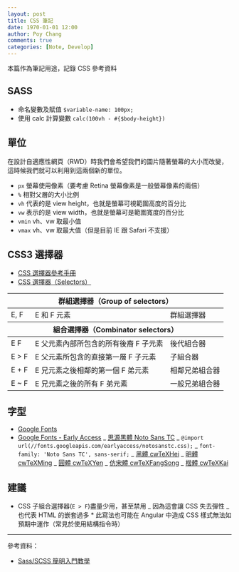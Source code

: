 ```yaml
---
layout: post
title: CSS 筆記
date: 1970-01-01 12:00
author: Poy Chang
comments: true
categories: [Note, Develop]
---
```


本篇作為筆記用途，記錄 CSS 參考資料

## SASS

- 命名變數及賦值 `$variable-name: 100px;`
- 使用 calc 計算變數 `calc(100vh - #{$body-height})`

## 單位

在設計自適應性網頁（RWD）時我們會希望我們的圖片隨著螢幕的大小而改變，這時候我們就可以利用到這兩個新的單位。

- `px` 螢幕使用像素（要考慮 Retina 螢幕像素是一般螢幕像素的兩倍）
- `%` 相對父層的大小比例
- `vh` 代表的是 view height，也就是螢幕可視範圍高度的百分比
- `vw` 表示的是 view width，也就是螢幕可是範圍寬度的百分比
- `vmin` vh、vw 取最小值
- `vmax` vh、vw 取最大值（但是目前 IE 跟 Safari 不支援）

## CSS3 選擇器

- [CSS 選擇器參考手冊](http://www.w3school.com.cn/cssref/css_selectors.ASP)
- [CSS 選擇器（Selectors）](http://www.smalljacky.com/web-design/css/css-selectors/)

<table class="table table-striped">
<thead>
  <tr>
    <th colspan="3">群組選擇器（Group of selectors）</th>
  </tr>
</thead>
<tbody>
  <tr>
    <td>E, F</td>
    <td>E 和 F 元素</td>
    <td>群組選擇器</td>
  </tr>
</tbody>
<thead>
  <tr>
    <th colspan="3">組合選擇器（Combinator selectors）</th>
  </tr>
</thead>
<tbody>
  <tr>
    <td>E F</td>
    <td>E 父元素內部所包含的所有後裔 F 子元素</td>
    <td>後代組合器</td>
  </tr>
  <tr>
    <td>E > F</td>
    <td>E 父元素所包含的直接第一層 F 子元素</td>
    <td>子組合器</td>
  </tr>
  <tr>
    <td>E + F</td>
    <td>E 兄元素之後相鄰的第一個 F 弟元素</td>
    <td>相鄰兄弟組合器</td>
  </tr>
  <tr>
    <td>E ~ F</td>
    <td>E 兄元素之後的所有 F 弟元素	</td>
    <td>一般兄弟組合器</td>
  </tr>
</tbody>
</table>

## 字型

- [Google Fonts](https://fonts.google.com/)
- [Google Fonts - Early Access](https://fonts.google.com/earlyaccess)
  _ [思源黑體 Noto Sans TC](https://fonts.google.com/earlyaccess#Noto+Sans+TC)
  _ `@import url(//fonts.googleapis.com/earlyaccess/notosanstc.css);`
  _ `font-family: 'Noto Sans TC', sans-serif;`
  _ [黑體 cwTeXHei](https://fonts.google.com/earlyaccess#cwTeXHei)
  _ [明體 cwTeXMing](https://fonts.google.com/earlyaccess#cwTeXMing)
  _ [圓體 cwTeXYen](https://fonts.google.com/earlyaccess#cwTeXYen)
  _ [仿宋體 cwTeXFangSong](https://fonts.google.com/earlyaccess#cwTeXFangSong)
  _ [楷體 cwTeXKai](https://fonts.google.com/earlyaccess#cwTeXKai)

## 建議

- CSS 子組合選擇器(`E > F`)盡量少用，甚至禁用
  _ 因為這會讓 CSS 失去彈性
  _ 也代表 HTML 的嵌套過多 \* 此寫法也可能在 Angular 中造成 CSS 樣式無法如預期中運作（常見於使用結構指令時）

---

參考資料：

- [Sass/SCSS 簡明入門教學](http://blog.kdchang.cc/2016/10/11/sass-scss-tutorial-introduction/)
